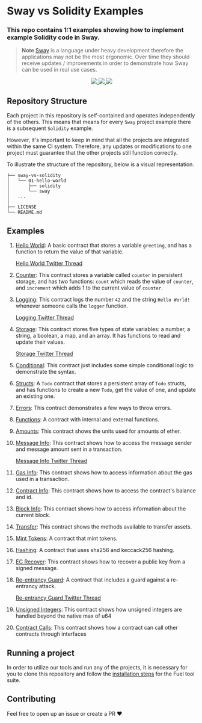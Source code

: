 # Sway vs Solidity Examples

### This repo contains 1:1 examples showing how to implement example Solidity code in Sway.

> **Note**
> [Sway](https://github.com/FuelLabs/sway) is a language under heavy development therefore the applications may not be the most ergonomic. Over time they should receive updates / improvements in order to demonstrate how Sway can be used in real use cases.

<p align="center">
    <a href="https://github.com/FuelLabs//sway-vs-solidity/actions/workflows/ci.yml" alt="CI">
        <img src="https://github.com/FuelLabs/sway-vs-solidity/actions/workflows/ci.yml/badge.svg" />
    </a>
    <a href="./LICENSE" alt="forc">
        <img src="https://img.shields.io/github/license/FuelLabs/sway-vs-solidity" />
    </a>
    <a href="https://discord.gg/xfpK4Pe">
        <img src="https://img.shields.io/discord/732892373507375164?color=6A7EC2&logo=discord&logoColor=ffffff&labelColor=6A7EC2&label=Discord" />
    </a>
</p>

## Repository Structure

Each project in this repository is self-contained and operates independently of the others. This means that means for every `Sway` project example there is a subsequent `Solidity` example. 

However, it's important to keep in mind that all the projects are integrated within the same CI system. Therefore, any updates or modifications to one project must guarantee that the other projects still function correctly.

To illustrate the structure of the repository, below is a visual representation.

```
├── sway-vs-solidity   
│   └── 01-hello-world
│       ├── solidity
│       └── sway
│   ...
│
├── LICENSE
└── README.md
```

## Examples
1. [Hello World](./01-hello-world/): A basic contract that stores a variable `greeting`, and has a function to return the value of that variable. 

    [Hello World Twitter Thread](https://twitter.com/schwartzswartz/status/1617902570630156294)

2. [Counter](./02-counter/): This contract stores a variable called `counter` in persistent storage, and has two functions: `count` which reads the value of `counter`, and `increment` which adds 1 to the current value of `counter`.

3. [Logging](./03-logging/): This contract logs the number `42` and the string `Hello World!` whenever someone calls the `logger` function.

    [Logging Twitter Thread](https://twitter.com/SwayLang/status/1620077543322947584)

4. [Storage](./04-storage/): This contract stores five types of state variables: a number, a string, a boolean, a map, and an array. It has functions to read and update their values.

    [Storage Twitter Thread](https://twitter.com/schwartzswartz/status/1621166627093094400)

5. [Conditional](./05-conditional/): This contract just includes some simple conditional logic to demonstrate the syntax.

6. [Structs](./08-functions/): A `Todo` contract that stores a persistent array of `Todo` structs, and has functions to create a new `Todo`, get the value of one, and update an existing one.

7. [Errors](./07-errors/): This contract demonstrates a few ways to throw errors.

8. [Functions](./08-functions/): A contract with internal and external functions.

9. [Amounts](./09-amounts/): This contract shows the units used for amounts of ether.

10. [Message Info](./10-message-info/): This contract shows how to access the message sender and message amount sent in a transaction.

    [Message Info Twitter Thread](https://twitter.com/SwayLang/status/1622991008488206337)

11. [Gas Info](./11-gas-info/): This contract shows how to access information about the gas used in a transaction.

12. [Contract Info](./12-contract-info/): This contract shows how to access the contract's balance and id.

13. [Block Info](./13-block-info/): This contract shows how to access information about the current block.

14. [Transfer](./14-transfer/): This contract shows the methods available to transfer assets.

15. [Mint Tokens](./15-mint-tokens/): A contract that mint tokens.

16. [Hashing](./16-hashing/): A contract that uses sha256 and keccack256 hashing.

17. [EC Recover](./17-ec-recover/): This contract shows how to recover a public key from a signed message.

18. [Re-entrancy Guard](./18-reentrancy-guard/): A contract that includes a guard against a re-entrancy attack.

    [Re-entrancy Guard Twitter Thread](https://twitter.com/SwayLang/status/1621210727275970560)

19.  [Unsigned Integers](./19-unsigned-integers/): This contract shows how unsigned integers are handled beyond the native max of u64

20.  [Contract Calls](./20-contract-calls/): This contract shows how a contract can call other contracts through interfaces

## Running a project
In order to utilize our tools and run any of the projects, it is necessary for you to clone this repository and follow the [installation steps](https://fuellabs.github.io/sway/v0.38.0/book/introduction/installation.html) for the Fuel tool suite.

## Contributing 
Feel free to open up an issue or create a PR ❤️